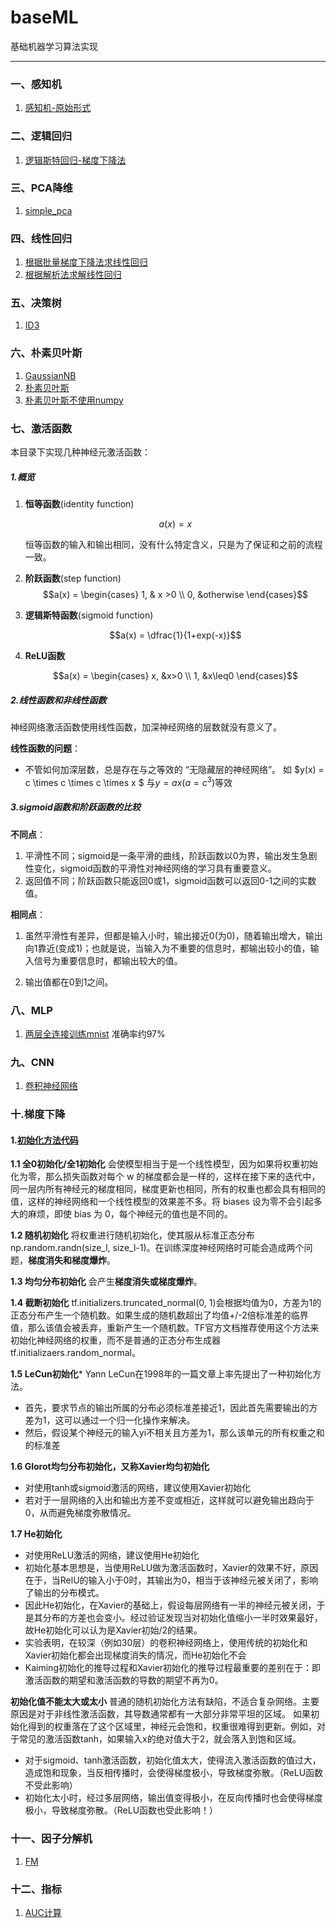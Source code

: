 # baseML
基础机器学习算法实现
***
### 一、感知机
1. [感知机-原始形式](https://github.com/luhao2013/baseML/blob/master/Perceptron/Perceptron.py)
### 二、逻辑回归
1. [逻辑斯特回归-梯度下降法](https://github.com/luhao2013/baseML/blob/master/LogisticRegression/LogisticRegression.py)
### 三、PCA降维
1. [simple_pca](https://github.com/luhao2013/baseML/blob/master/PCA/simple_pca.py)
### 四、线性回归
1. [根据批量梯度下降法求线性回归](https://github.com/luhao2013/baseML/blob/master/LinearRegression/LinearRegression_bgd.py)
2. [根据解析法求解线性回归](https://github.com/luhao2013/baseML/blob/master/LinearRegression/LinearRegression_normal%20equations.py)
### 五、决策树
1. [ID3](https://github.com/luhao2013/baseML/blob/master/DecisionTree/ID3.py)
### 六、朴素贝叶斯
1. [GaussianNB](https://github.com/luhao2013/baseML/blob/master/NaiveBayes/GaussianNB.py)
2. [朴素贝叶斯](https://github.com/luhao2013/baseML/blob/master/NaiveBayes/NaiveBayes.py)
3. [朴素贝叶斯不使用numpy](https://github.com/luhao2013/baseML/blob/master/NaiveBayes/NBwithoutNumpy.py)
### 七、激活函数
本目录下实现几种神经元激活函数：
##### 1.概览
1. **恒等函数**(identity function)  

    $$a(x) = x​$$

    恒等函数的输入和输出相同，没有什么特定含义，只是为了保证和之前的流程一致。

2. **阶跃函数**(step function)  
    $$a(x) =  \begin{cases}  1, & x >0 \\  0, &otherwise \end{cases}​$$

3. **逻辑斯特函数**(sigmoid function)

    $$a(x) = \dfrac{1}{1+exp(-x)}$$

4. **ReLU函数**

    $$a(x) = \begin{cases} x, &x>0 \\ 1, &x\leq0 \end{cases}​$$

##### 2.线性函数和非线性函数

神经网络激活函数使用线性函数，加深神经网络的层数就没有意义了。

**线性函数的问题**：

+ 不管如何加深层数，总是存在与之等效的 “无隐藏层的神经网络”。
  如 $y(x) = c \times c \times c \times  x $ 与$y=ax(a = c ^3)$等效



##### 3.sigmoid函数和阶跃函数的比较

**不同点**：

1. 平滑性不同；sigmoid是一条平滑的曲线，阶跃函数以0为界，输出发生急剧性变化，sigmoid函数的平滑性对神经网络的学习具有重要意义。
2. 返回值不同；阶跃函数只能返回0或1，sigmoid函数可以返回0-1之间的实数值。

**相同点**：

1. 虽然平滑性有差异，但都是输入小时，输出接近0(为0)，随着输出增大，输出向1靠近(变成1)；也就是说，当输入为不重要的信息时，都输出较小的值，输入信号为重要信息时，都输出较大的值。

2. 输出值都在0到1之间。
### 八、MLP
1. [两层全连接训练mnist](https://github.com/luhao2013/baseML/blob/master/MLP/8.train_neural_net.py) 准确率约97%
### 九、CNN
1. [卷积神经网络](https://github.com/luhao2013/baseML/blob/master/CNN/SimpleConvNet.py)

### 十.梯度下降
#### 1.[初始化方法代码](https://github.com/luhao2013/baseML/blob/master/init_methods/inits.py) 
**1.1 全0初始化/全1初始化**
会使模型相当于是一个线性模型，因为如果将权重初始化为零，那么损失函数对每个 w 的梯度都会是一样的，这样在接下来的迭代中，同一层内所有神经元的梯度相同，梯度更新也相同，所有的权重也都会具有相同的值，这样的神经网络和一个线性模型的效果差不多。将 biases 设为零不会引起多大的麻烦，即使 bias 为 0，每个神经元的值也是不同的。

**1.2 随机初始化**
将权重进行随机初始化，使其服从标准正态分布 np.random.randn(size_l, size_l-1)。在训练深度神经网络时可能会造成两个问题，**梯度消失和梯度爆炸**。

**1.3 均匀分布初始化**
会产生**梯度消失或梯度爆炸**。

**1.4 截断初始化**
tf.initializers.truncated_normal(0, 1)会根据均值为0，方差为1的正态分布产生一个随机数。如果生成的随机数超出了均值+/-2倍标准差的临界值，那么该值会被丢弃，重新产生一个随机数。TF官方文档推荐使用这个方法来初始化神经网络的权重，而不是普通的正态分布生成器tf.initializaers.random_normal。

**1.5 LeCun初始化***
Yann LeCun在1998年的一篇文章上率先提出了一种初始化方法。  

- 首先，要求节点的输出所属的分布必须标准差接近1，因此首先需要输出的方差为1，这可以通过一个归一化操作来解决。  
- 然后，假设某个神经元的输入yi不相关且方差为1，那么该单元的所有权重之和的标准差

**1.6 Glorot均匀分布初始化，又称Xavier均匀初始化**

- 对使用tanh或sigmoid激活的网络，建议使用Xavier初始化
- 若对于一层网络的入出和输出方差不变或相近，这样就可以避免输出趋向于0，从而避免梯度弥散情况。

**1.7 He初始化**

- 对使用ReLU激活的网络，建议使用He初始化
- 初始化基本思想是，当使用ReLU做为激活函数时，Xavier的效果不好，原因在于，当RelU的输入小于0时，其输出为0，相当于该神经元被关闭了，影响了输出的分布模式。
- 因此He初始化，在Xavier的基础上，假设每层网络有一半的神经元被关闭，于是其分布的方差也会变小。经过验证发现当对初始化值缩小一半时效果最好，故He初始化可以认为是Xavier初始/2的结果。
- 实验表明，在较深（例如30层）的卷积神经网络上，使用传统的初始化和Xavier初始化都会出现梯度消失的情况，而He初始化不会
- Kaiming初始化的推导过程和Xavier初始化的推导过程最重要的差别在于：即激活函数的期望和激活函数的导数的期望不再为0。

**初始化值不能太大或太小**
    普通的随机初始化方法有缺陷，不适合复杂网络。主要原因是对于非线性激活函数，其导数通常都有一大部分非常平坦的区域。
    如果初始化得到的权重落在了这个区域里，神经元会饱和，权重很难得到更新。例如，对于常见的激活函数tanh，如果输入x的绝对值大于2，就会落入到饱和区域。

- 对于sigmoid、tanh激活函数，初始化值太大，使得流入激活函数的值过大，造成饱和现象，当反相传播时，会使得梯度极小，导致梯度弥散。（ReLU函数不受此影响）
- 初始化太小时，经过多层网络，输出值变得极小，在反向传播时也会使得梯度极小，导致梯度弥散。（ReLU函数也受此影响！）

### 十一、因子分解机
1. [FM](https://github.com/luhao2013/baseML/blob/master/FM/FM.py) 

### 十二、指标
1. [AUC计算](https://github.com/luhao2013/baseML/blob/master/metric/auc.py)